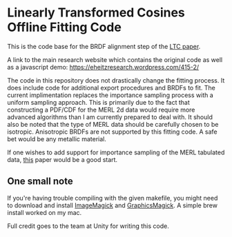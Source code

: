 
Linearly Transformed Cosines Offline Fitting Code
================================================

This is the code base for the BRDF alignment step of the [LTC paper](https://drive.google.com/file/d/0BzvWIdpUpRx_d09ndGVjNVJzZjA/view).

A link to the main research website which contains the original code as well as a javascript demo: https://eheitzresearch.wordpress.com/415-2/

The code in this repository does not drastically change the fitting process. It does include code for additional export procedures and BRDFs to fit. The current implimentation replaces the importance sampling process with a uniform sampling approach. This is primarily due to the fact that constructing a PDF/CDF for the MERL 2d data would require more advanced algorithms than I am currently prepared to deal with. It should also be noted that the type of MERL data should be carefully chosen to be isotropic. Anisotropic BRDFs are not supported by this fitting code. A safe bet would be any metallic material.

If one wishes to add support for importance sampling of the MERL tabulated data, [this](http://gfx.cs.princeton.edu/proj/brdf/brdf.pdf) paper would be a good start.

One small note
--------------

If you're having trouble compiling with the given makefile, you might need to download and install [ImageMagick](http://www.imagemagick.org/script/index.php) and [GraphicsMagick](http://www.graphicsmagick.org/). A simple brew install worked on my mac.

Full credit goes to the team at Unity for writing this code.

